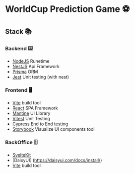 # WorldCup Prediction Game ⚽️

## Stack 📚
### Backend ⌨️
- [NodeJS](https://nodejs.org/es/download/) Runetime
- [NestJS](https://docs.nestjs.com/) Api Framework 
- [Prisma](https://www.prisma.io/docs/getting-started/quickstart) ORM
- [Jest](https://docs.nestjs.com/fundamentals/testing) Unit testing (with nest)

### Frontend 🖥
- [Vite](https://vitejs.dev/guide/) build tool
- [React](https://es.reactjs.org/) SPA Framework
- [Mantine](https://mantine.dev/guides/vite/#generate-new-application) UI Library
- [Vitest](https://vitest.dev/guide/#overview) Unit Testing
- [Cypress](https://www.cypress.io/) End to End testing
- [Storybook](https://storybook.js.org/docs/react/get-started/install) Visualize UI components tool

### BackOffice 🗄

- [SvelteKit](https://kit.svelte.dev/docs/introduction)
- [DaisyUI] (https://daisyui.com/docs/install/)
- [Vite](https://vitejs.dev/guide/) build tool
